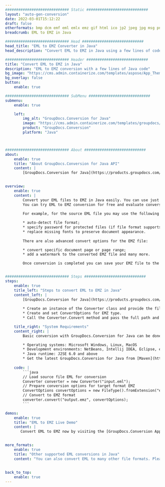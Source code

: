 ```yaml
---
############################# Static ############################
layout: "auto-gen-conversion"
date: 2022-03-01T15:12:22
draft: false
otherformats: bmp dcm emf eml emlx emz gif html ico jp2 jpeg jpg msg png psb psd svg svgz tga tif tiff webp wmf wmz
breadcrumb: EML to EMZ in Java

############################# Head ############################
head_title: "EML to EMZ Converter in Java"
head_description: "Convert EML to EMZ in Java using a few lines of code. Use the GroupDocs Document Conversion API to convert over 160 file formats."

############################# Header ############################
title: "Convert EML to EMZ in Java"
description: "EML to EMZ conversion with a few lines of Java code"
bg_image: "https://cms.admin.containerize.com/templates/aspose/App_Themes/V3/images/bg/header1.png"
bg_overlay: false
button:
    enable: true

############################# SubMenu ############################
submenu:
    enable: true

    left:
        img_alt: "GroupDocs.Conversion for Java"
        image: "https://cms.admin.containerize.com/templates/groupdocs/images/product-logos/90x90-noborder/groupdocs-conversion-java.png"
        product: "GroupDocs.Conversion"
        platform: "Java"



############################# About ############################
about:
    enable: true
    title: "About GroupDocs.Conversion for Java API"
    content: |
        [GroupDocs.Conversion for Java](https://products.groupdocs.com/conversion/java/) can be used to convert Microsoft Word, Excel, PowerPoint, PDF, Visio and other formats. GroupDocs.Conversion is a standalone API that is suitable for back-end and internal systems where high performance is required. It does not depend on any software such as Microsoft or Open Office.
    

overview:
    enable: true
    content: |
        Convert your EML files to EMZ in Java easily. You can use just a couple of Java code lines in any platform of your choice like - Windows, Linux, macOS.
        You can try EML to EMZ conversion for free and evaluate conversion results quality.  Along with simple file conversion scenarios you can try more advanced options for loading source EML file and for saving output EMZ result. 
        
        For example, for the source EML file you may use the following load options:

        * auto-detect file format;
        * specify password for protected files (if file format supports it);
        * replace missing fonts to preserve document appearance.
        
        There are also advanced convert options for the EMZ file:

        * convert specific document page or page range;
        * add a watermark to the converted EMZ file and many more.

        Once conversion is completed you can save your EMZ file to the local file path or any third-party storage like FTP, Amazon S3, Google Drive, Dropbox etc. Please note - to convert EML to EMZ there is no need for any additional software installed - like MS Office, Open Office, Adobe Acrobat Reader etc.


############################# Steps ############################
steps:
    enable: true
    title_left: "Steps to convert EML to EMZ in Java"
    content_left: |
        [GroupDocs.Conversion for Java](https://products.groupdocs.com/conversion/java/) makes it easy for developers to convert a EML file to EMZ with a few lines of code.
        
        * Create an instance of the Converter class and provide the file EML with the full path
        * Create and set ConvertOptions for EMZ type.
        * Call the Converter.Convert method and pass the full path and format (EMZ) as a parameter

    title_right: "System Requirements"
    content_right: |
        Basic conversion with GroupDocs.Conversion for Java can be done in just a few simple steps. Our APIs are supported on all major platforms and operating systems. Before executing the code below, make sure you have the following prerequisites installed on your system.

        * Operating systems: Microsoft Windows, Linux, MacOS
        * Development environments: NetBeans, Intellij IDEA, Eclipse, etc.
        * Java runtime: J2SE 6.0 and above
        * Get the latest GroupDocs.Conversion for Java from [Maven](https://repository.groupdocs.com/webapp/#/artifacts/browse/tree/General/repo/com/groupdocs/groupdocs-conversion)
         
    code: |
        ```java    
        // Load source file EML for conversion
        Converter converter = new Converter("input.eml");
        // Prepare conversion options for target format EMZ
        ConvertOptions convertOptions = new FileType().fromExtension("emz").getConvertOptions();
        // Convert to EMZ format
        converter.convert("output.emz", convertOptions);
        ```

demos:
    enable: true
    title: "EML to EMZ Live Demo"
    content: |
       Convert EML to EMZ now by visiting the [GroupDocs.Conversion App](https://products.groupdocs.app/conversion/family) website. Online demo has the following advantages
          

more_formats:
    enable: true
    title: "Other supported EML conversions in Java"
    content: "You can also convert EML to many other file formats. Please see the list below."
       
       
back_to_top:
    enable: true
---
```

